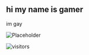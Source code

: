 ##  hi my name is gamer
im gay

<!--
**GaymerG/GaymerG** is a ✨ _special_ ✨ repository because its `README.md` (this file) appears on your GitHub profile.

Here are some ideas to get you started:

- 🔭 I’m currently working on ...
- 🌱 I’m currently learning ...
- 👯 I’m looking to collaborate on ...
- 🤔 I’m looking for help with ...
- 💬 Ask me about ...
- 📫 How to reach me: ...
- 😄 Pronouns: ...
- ⚡ Fun fact: ...
-->
![Placeholder](https://github.com/user-attachments/assets/397073b3-d830-4f02-8ecc-f15ddf7f30a3)

![visitors](https://visitor-badge.laobi.icu/badge?page_id=happyst4rs.stars&left_color=black&right_color=darkblue&left_text=Stalkers)
